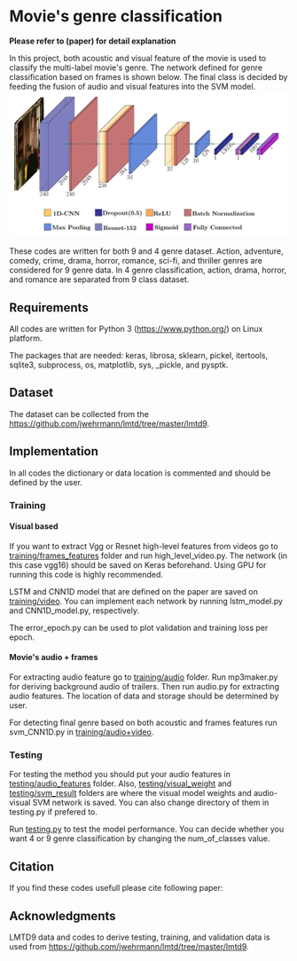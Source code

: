 # Movie's genre classification

**Please refer to (paper) for detail explanation**

In this project, both acoustic and visual feature of the movie is used to classify the multi-label movie's genre. The network defined for genre classification based on frames is shown below. The final class is decided by feeding the fusion of audio and visual features into the SVM model.  
![Image of network](https://github.com/Tinbeh97/MovieGenre/blob/master/conv.png)

These codes are written for both 9 and 4 genre dataset. Action, adventure, comedy, crime, drama, horror, romance, sci-fi, and thriller genres are considered for 9 genre data. In 4 genre classification, action, drama, horror, and romance are separated from 9 class dataset.

## Requirements

All codes are written for Python 3 (https://www.python.org/) on Linux platform. 

The packages that are needed: keras, librosa, sklearn, pickel, itertools, sqlite3, subprocess, os, matplotlib, sys, _pickle, and pysptk.

## Dataset

The dataset can be collected from the https://github.com/jwehrmann/lmtd/tree/master/lmtd9.

## Implementation

In all codes the dictionary or data location is commented and should be defined by the user.  

### Training

#### Visual based

If you want to extract Vgg or Resnet high-level features from videos go to [training/frames_features](./training/frames_features) folder and run high_level_video.py. The network (in this case vgg16) should be saved on Keras beforehand. Using GPU for running this code is highly recommended.

LSTM and CNN1D model that are defined on the paper are saved on [training/video](./training/video). You can implement each network by running lstm_model.py and CNN1D_model.py, respectively.

The error_epoch.py can be used to plot validation and training loss per epoch.

#### Movie's audio + frames

For extracting audio feature go to [training/audio](./training/audio) folder. Run mp3maker.py for deriving background audio of trailers. Then run audio.py for extracting audio features. The location of data and storage should be determined by user. 

For detecting final genre based on both acoustic and frames features run svm_CNN1D.py in [training/audio+video](./training/audio+video).

### Testing

For testing the method you should put your audio features in [testing/audio_features](./testing/audio_features) folder. Also, [testing/visual_weight](./testing/visual_weight) and [testing/svm_result](./testing/svm_result) folders are where the visual model weights and audio-visual SVM network is saved. You can also change directory of them in testing.py if prefered to.

Run [testing.py](./testing) to test the model performance. You can decide whether you want 4 or 9 genre classification by changing the num_of_classes value.

## Citation

If you find these codes usefull please cite following paper:



## Acknowledgments

LMTD9 data and codes to derive testing, training, and validation data is used from https://github.com/jwehrmann/lmtd/tree/master/lmtd9.
